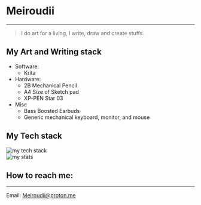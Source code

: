 # Meiroudii
---
> I do art for a living, I write, draw and create stuffs.

## My Art and Writing stack
- Software: 
    - Krita
- Hardware: 
    - 2B Mechanical Pencil
    - A4 Size of Sketch pad
    - XP-PEN Star 03
- Misc
    - Bass Boosted Earbuds
    - Generic mechanical keyboard, monitor, and mouse

## My Tech stack
<div>
    <img src="https://skillicons.dev/icons?i=rails,ruby,c,rust,go,neovim,git" alt="my tech stack" />
</div>
<div>
    <img src="https://github-readme-stats.vercel.app/api/top-langs/?username=Meiroudii&layout=compact" alt="my stats" />
</div>

## How to reach me: 
---
Email: Meiroudii@proton.me
